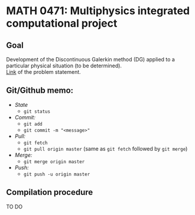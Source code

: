 # MATH 0471: Multiphysics integrated computational project
## Goal
Development of the Discontinuous Galerkin method (DG) applied to a particular physical situation (to be determined).  
[Link](http://www.montefiore.ulg.ac.be/~geuzaine/MATH0471/enonce2019.pdf) of the problem statement.

## Git/Github memo:
* *State*
	* `git status`
* *Commit:*
	* `git add`
	* `git commit -m "<message>"`
* *Pull:*
	* `git fetch`
	* `git pull origin master` (same as `git fetch` followed by `git merge`)
* *Merge:*
	* `git merge origin master`
* *Push:*
	* `git push -u origin master`

## Compilation procedure
TO DO
